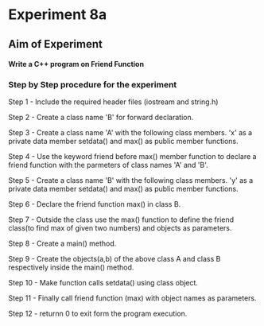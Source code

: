 # Experiment 8a
## Aim of Experiment
#### Write a C++ program on Friend Function
### Step by Step procedure for the experiment
Step 1 - Include the required header files (iostream and string.h)

Step 2 - Create a class name 'B' for forward declaration.

Step 3 - Create a class name 'A' with the following class members.
'x' as a private data member
setdata() and max() as public member functions.

Step 4 - Use the keyword friend before max() member function to declare a friend function with the parmeters of class names 'A' and 'B'.

Step 5 - Create a class name 'B' with the following class members.
'y' as a private data member
setdata() and max() as public member functions.

Step 6 - Declare the friend function max() in class B.

Step 7 - Outside the class use the max() function to define the friend class(to find max of given two numbers) and objects as parameters.

Step 8 - Create a main() method.

Step 9 - Create the objects(a,b) of the above class A  and class B respectively inside the main() method.

Step 10 - Make function calls setdata() using class object.

Step 11 - Finally call friend function (max) with object names as parameters.

Step 12 - returnn 0 to exit form the program execution.
